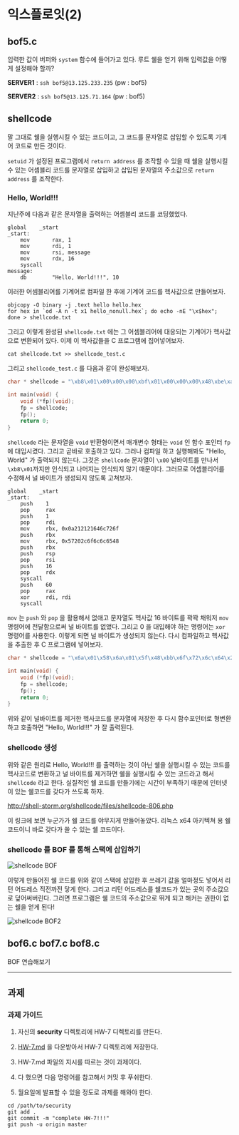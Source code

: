 # 익스플로잇(2)

## bof5.c 

입력한 값이 버퍼와 `system` 함수에 들어가고 있다. 루트 쉘을 얻기 위해 입력값을 어떻게 설정해야 할까? 

**SERVER1** : `ssh bof5@13.125.233.235` (pw : bof5)

**SERVER2** : `ssh bof5@13.125.71.164` (pw : bof5)

## shellcode

말 그대로 쉘을 실행시킬 수 있는 코드이고, 그 코드를 문자열로 삽입할 수 있도록 기계어 코드로 만든 것이다. 

`setuid` 가 설정된 프로그램에서 `return address` 를 조작할 수 있을 때 쉘을 실행시킬 수 있는 어셈블리 코드를 문자열로 삽입하고 삽입된 문자열의 주소값으로 `return address` 를 조작한다. 

### Hello, World!!! 

지난주에 다음과 같은 문자열을 출력하는 어셈블리 코드를 코딩했었다. 

```assembly
global    _start                  
_start:                           
    mov       rax, 1             
    mov       rdi, 1            
    mov       rsi, message     
    mov       rdx, 16         
    syscall                  
message:                    
    db        "Hello, World!!!", 10
```

이러한 어셈블리어를 기계어로 컴파일 한 후에 기계어 코드를 헥사값으로 만들어보자. 

```shell
objcopy -O binary -j .text hello hello.hex
for hex in `od -A n -t x1 hello_nonull.hex`; do echo -nE "\x$hex"; done > shellcode.txt
```

그리고 이렇게 완성된 `shellcode.txt` 에는 그 어셈블리어에 대응되는 기계어가 헥사값으로 변환되어 있다. 이제 이 헥사값들을 C 프로그램에 집어넣어보자.

```shell
cat shellcode.txt >> shellcode_test.c
```

그리고 `shellcode_test.c` 를 다음과 같이 완성해보자. 

```c
char * shellcode = "\xb8\x01\x00\x00\x00\xbf\x01\x00\x00\x00\x48\xbe\xa5\x00\x40\x00\x00\x00\x00\x00\xba\x0d\x00\x00\x00\x0f\x05\xb8\x3c\x00\x00\x00\x48\x31\xff\x0f\x05\x48\x65\x6c\x6c\x6f\x2c\x20\x57\x6f\x72\x6c\x64\x0a";

int main(void) {
    void (*fp)(void);
    fp = shellcode;
    fp();
    return 0;
}
```

`shellcode` 라는 문자열을 `void` 반환형이면서 매개변수 형태는 `void` 인 함수 포인터 `fp` 에 대입시켰다. 그리고 곧바로 호출하고 있다. 그러나 컴파일 하고 실행해봐도 "Hello, World" 가 출력되지 않는다. 그것은 `shellcode` 문자열이 `\x00` 널바이트를 만나서 `\xb8\x01`까지만 인식되고 나머지는 인식되지 않기 때문이다. 그러므로 어셈블리어를 수정해서 널 바이트가 생성되지 않도록 고쳐보자. 

```assembly
global    _start
_start:
    push    1
    pop     rax
    push    1
    pop     rdi
    mov     rbx, 0x0a212121646c726f
    push    rbx
    mov     rbx, 0x57202c6f6c6c6548
    push    rbx
    push    rsp
    pop     rsi
    push    16
    pop     rdx
    syscall
    push    60
    pop     rax
    xor     rdi, rdi
    syscall
```

`mov` 는 `push` 와 `pop` 을 활용해서 없애고 문자열도 헥사값 16 바이트를 꽉꽉 채워저 `mov` 명령어에 전달함으로써 널 바이트를 없앴다. 그리고 0 을 대입해야 하는 명령어는 `xor` 명령어를 사용한다. 이렇게 되면 널 바이트가 생성되지 않는다. 다시 컴파일하고 헥사값을 추출한 후 C 프로그램에 넣어보자. 

```c
char * shellcode = "\x6a\x01\x58\x6a\x01\x5f\x48\xbb\x6f\x72\x6c\x64\x21\x21\x21\x0a\x53\x48\xbb\x48\x65\x6c\x6c\x6f\x2c\x20\x57\x53\x54\x5e\x6a\x10\x5a\x0f\x05\x6a\x3c\x58\x48\x31\xff\x0f\x05\x48\x65\x6c\x6c\x6f\x2c\x20\x57\x6f\x72\x6c\x64\x0a";

int main(void) {
    void (*fp)(void);
    fp = shellcode;
    fp();
    return 0;
}
```

위와 같이 널바이트를 제거한 헥사코드를 문자열에 저장한 후 다시 함수포인터로 형변환 하고 호출하면 "Hello, World!!!" 가 잘 출력된다. 

### shellcode 생성

위와 같은 원리로 Hello, World!!! 를 출력하는 것이 아닌 쉘을 실행시킬 수 있는 코드를 헥사코드로 변환하고 널 바이트를 제거하면 쉘을 실행시킬 수 있는 코드라고 해서 `shellcode` 라고 한다. 실질적인 쉘 코드를 만들기에는 시간이 부족하기 때문에 인터넷이 있는 쉘코드를 갖다가 쓰도록 하자. 

http://shell-storm.org/shellcode/files/shellcode-806.php

이 링크에 보면 누군가가 쉘 코드를 야무지게 만들어놓았다. 리눅스 x64 아키텍쳐 용 쉘 코드이니 바로 갖다가 쓸 수 있는 쉘 코드이다. 

### shellcode 를 BOF 를 통해 스택에 삽입하기 

![shellcode BOF](http://staff.ustc.edu.cn/~bjhua/courses/fall10/labs/lab2/a.jpg)

이렇게 만들어진 쉘 코드를 위와 같이 스택에 삽입한 후 쓰레기 값을 얼마정도 넣어서 리턴 어드레스 직전까전 닿게 한다. 그리고 리턴 어드레스를 쉘코드가 있는 곳의 주소값으로 덮어써버린다. 그러면 프로그램은 쉘 코드의 주소값으로 뛰게 되고 해커는 권한이 없는 쉘을 얻게 된다!  

![shellcode BOF2](https://image1.slideserve.com/3344372/buffer-overflow-cont1-l.jpg)

## bof6.c bof7.c bof8.c 

BOF 연습해보기 

---

## 과제 

### 과제 가이드 

1. 자신의 **security** 디렉토리에 HW-7 디렉토리를 만든다. 

2. [HW-7.md](HW-7.md) 을 다운받아서 HW-7 디렉토리에 저장한다. 

3. HW-7.md 파일의 지시를 따르는 것이 과제이다. 

4. 다 했으면 다음 명령어를 참고해서 커밋 후 푸쉬한다.

5. 월요일에 발표할 수 있을 정도로 과제를 해와야 한다. 

```shell
cd /path/to/security
git add .
git commit -m "complete HW-7!!!"
git push -u origin master
```